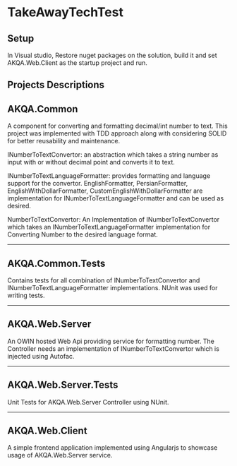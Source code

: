 # TakeAwayTechTest

Setup 
--------------------------------------------------------------------------------------------------------------------------
In Visual studio, Restore nuget packages on the solution, build it and set AKQA.Web.Client as the startup project and run.

Projects Descriptions
--------------------------------------------------------------------------------------------------------------------------

AKQA.Common
--------------------------------------------------------------------------------------------------------------------------
A component for converting and formatting decimal/int number to text. This project was implemented with TDD approach along with considering SOLID for better reusability and maintenance.

INumberToTextConvertor: an abstraction which takes a string number as input with or without decimal point and converts it to text.

INumberToTextLanguageFormatter: provides formatting and language support for the convertor. EnglishFormatter, PersianFormatter, EnglishWithDollarFormatter, CustomEnglishWithDollarFormatter are implementation for INumberToTextLanguageFormatter and can be used as desired.

NumberToTextConvertor: An Implementation of INumberToTextConvertor which takes an INumberToTextLanguageFormatter implementation for Converting Number to the desired language format.

--------------------------------------------------------------------------------------------------------------------------
AKQA.Common.Tests  
--------------------------------------------------------------------------------------------------------------------------
Contains tests for all combination of INumberToTextConvertor and INumberToTextLanguageFormatter implementations. NUnit was used for writing tests.

--------------------------------------------------------------------------------------------------------------------------
AKQA.Web.Server
--------------------------------------------------------------------------------------------------------------------------
An OWIN hosted Web Api providing service for formatting number. The Controller needs an implementation of INumberToTextConvertor which is injected using Autofac. 

 --------------------------------------------------------------------------------------------------------------------------
 AKQA.Web.Server.Tests
 --------------------------------------------------------------------------------------------------------------------------
Unit Tests for AKQA.Web.Server Controller using NUnit.

--------------------------------------------------------------------------------------------------------------------------
AKQA.Web.Client
--------------------------------------------------------------------------------------------------------------------------
A simple frontend application implemented using Angularjs to showcase usage of AKQA.Web.Server service.




